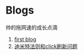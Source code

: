 # Blogs
帅的拖网速的成长点滴

 1. [first blog](https://github.com/cleanersb/Blogs/issues/1)
 2. [迪米特法则和click刷新问题](https://github.com/cleanersb/Blogs/issues/2)